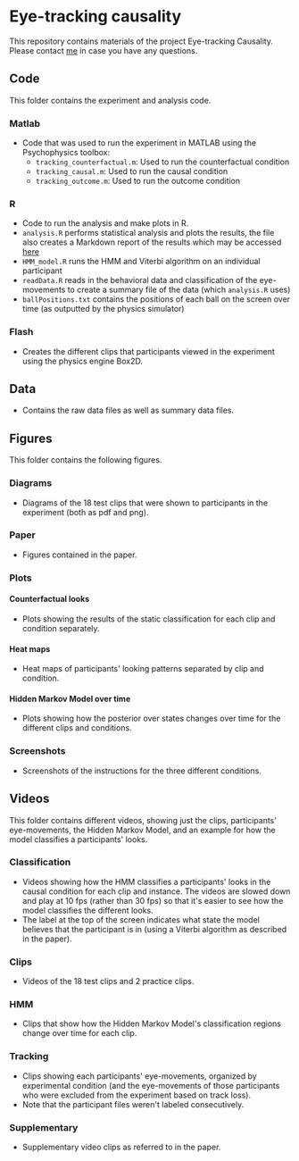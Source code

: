 # Eye-tracking causality #

This repository contains materials of the project Eye-tracking Causality. Please contact [me](mailto:tger@mit.edu) in case you have any questions. 

## Code ##

This folder contains the experiment and analysis code. 

### Matlab ###

- Code that was used to run the experiment in MATLAB using the Psychophysics toolbox: 
	+ `tracking_counterfactual.m`: Used to run the counterfactual condition
	+ `tracking_causal.m`: Used to run the causal condition
	+ `tracking_outcome.m`: Used to run the outcome condition

### R ###

- Code to run the analysis and make plots in R.
- `analysis.R` performs statistical analysis and plots the results, the file also creates a Markdown report of the results which may be accessed [here](https://rawgit.com/tobiasgerstenberg/eye_tracking_causality/master/code/R/analysis.html)  
- `HMM_model.R` runs the HMM and Viterbi algorithm on an individual participant
- `readData.R` reads in the behavioral data and classification of the eye-movements to create a summary file of the data (which `analysis.R` uses) 
- `ballPositions.txt` contains the positions of each ball on the screen over time (as outputted by the physics simulator)

### Flash ###

- Creates the different clips that participants viewed in the experiment using the physics engine Box2D. 

## Data ##

- Contains the raw data files as well as summary data files. 

## Figures ##

This folder contains the following figures.

### Diagrams ###

- Diagrams of the 18 test clips that were shown to participants in the experiment (both as pdf and png).

### Paper

- Figures contained in the paper. 

### Plots ###

#### Counterfactual looks ####

- Plots showing the results of the static classification for each clip and condition separately. 

#### Heat maps ####

- Heat maps of participants' looking patterns separated by clip and condition. 

#### Hidden Markov Model over time ####

- Plots showing how the posterior over states changes over time for the different clips and conditions. 

### Screenshots ###

- Screenshots of the instructions for the three different conditions. 

## Videos ##

This folder contains different videos, showing just the clips, participants' eye-movements, the Hidden Markov Model, and an example for how the model classifies a participants' looks. 

### Classification ###

- Videos showing how the HMM classifies a participants' looks in the causal condition for each clip and instance. The videos are slowed down and play at 10 fps (rather than 30 fps) so that it's easier to see how the model classifies the different looks. 
- The label at the top of the screen indicates what state the model believes that the participant is in (using a Viterbi algorithm as described in the paper).

### Clips ###

- Videos of the 18 test clips and 2 practice clips. 

### HMM ###

- Clips that show how the Hidden Markov Model's classification regions change over time for each clip. 

### Tracking ###

- Clips showing each participants' eye-movements, organized by experimental condition (and the eye-movements of those participants who were excluded from the experiment based on track loss).  
- Note that the participant files weren't labeled consecutively. 

### Supplementary ###

- Supplementary video clips as referred to in the paper. 





